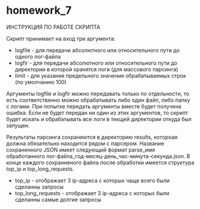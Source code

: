 # homework_7

ИНСТРУКЦИЯ ПО РАБОТЕ СКРИПТА

Скрипт принимает на вход три аргумента:
* logfile - для передачи абсолютного или относительного пути до одного лог-файла 
* logfir - для передачи абсолютного или относительного пути до директории в которой хранятся логи (для массового парсинга)
* limit - для указания предельного значения обрабатываемых строк (по умолчанию 100)

Аргументы logfile и logfir можно передавать только по отдельности, то есть соответственно можно обрабатывать либо один файл, либо папку с логами. 
При попытке передать аргументы вместе будет получена ошибка. Если не будет передан ни один из этих аргументов, то скрипт будет искать и обрабатывать все логи в текщей директории откуда был запущен.

Результаты парсинга сохраняются в директорию results, котороая должна обязательно находится рядом с парсером. 
Название сохраненного JSON имеет следующий формат parse_имя обработанного лог-файла_год-месяц-день_час-минута-секунда.json.
В конце каждого сохранненого файла после обработки имеется структура top_ip и top_long_requests.
* top_ip - отображает 3 ip-адреса с которых чаще всего были сделанны запросы
* top_long_requests - отображает 3 ip-адреса с которых были сделанны самые долгие запросы 
